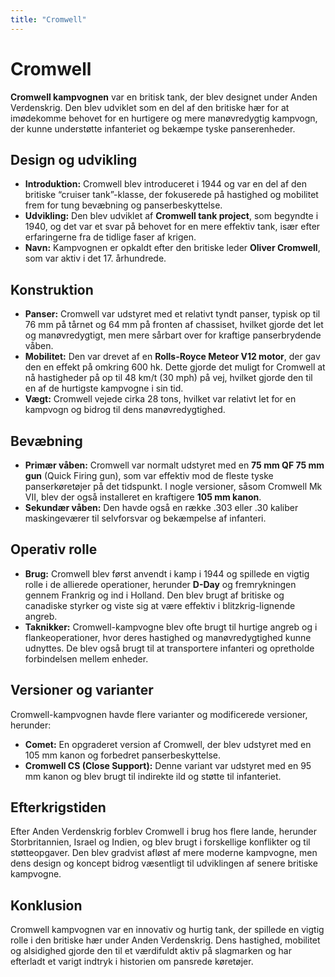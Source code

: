 ```yaml
---
title: "Cromwell"
---
```

# Cromwell

**Cromwell kampvognen** var en britisk tank, der blev designet under Anden Verdenskrig. Den blev udviklet som en del af den britiske hær for at imødekomme behovet for en hurtigere og mere manøvredygtig kampvogn, der kunne understøtte infanteriet og bekæmpe tyske panserenheder. 

## Design og udvikling

* **Introduktion:** Cromwell blev introduceret i 1944 og var en del af den britiske “cruiser tank”-klasse, der fokuserede på hastighed og mobilitet frem for tung bevæbning og panserbeskyttelse.  
* **Udvikling:** Den blev udviklet af **Cromwell tank project**, som begyndte i 1940, og det var et svar på behovet for en mere effektiv tank, især efter erfaringerne fra de tidlige faser af krigen.  
* **Navn:** Kampvognen er opkaldt efter den britiske leder **Oliver Cromwell**, som var aktiv i det 17\. århundrede.

## Konstruktion

* **Panser:** Cromwell var udstyret med et relativt tyndt panser, typisk op til 76 mm på tårnet og 64 mm på fronten af chassiset, hvilket gjorde det let og manøvredygtigt, men mere sårbart over for kraftige panserbrydende våben.  
* **Mobilitet:** Den var drevet af en **Rolls-Royce Meteor V12 motor**, der gav den en effekt på omkring 600 hk. Dette gjorde det muligt for Cromwell at nå hastigheder på op til 48 km/t (30 mph) på vej, hvilket gjorde den til en af de hurtigste kampvogne i sin tid.  
* **Vægt:** Cromwell vejede cirka 28 tons, hvilket var relativt let for en kampvogn og bidrog til dens manøvredygtighed.

## Bevæbning

* **Primær våben:** Cromwell var normalt udstyret med en **75 mm QF 75 mm gun** (Quick Firing gun), som var effektiv mod de fleste tyske panserkøretøjer på det tidspunkt. I nogle versioner, såsom Cromwell Mk VII, blev der også installeret en kraftigere **105 mm kanon**.  
* **Sekundær våben:** Den havde også en række .303 eller .30 kaliber maskingeværer til selvforsvar og bekæmpelse af infanteri.

## Operativ rolle

* **Brug:** Cromwell blev først anvendt i kamp i 1944 og spillede en vigtig rolle i de allierede operationer, herunder **D-Day** og fremrykningen gennem Frankrig og ind i Holland. Den blev brugt af britiske og canadiske styrker og viste sig at være effektiv i blitzkrig-lignende angreb.  
* **Taknikker:** Cromwell-kampvogne blev ofte brugt til hurtige angreb og i flankeoperationer, hvor deres hastighed og manøvredygtighed kunne udnyttes. De blev også brugt til at transportere infanteri og opretholde forbindelsen mellem enheder.

## Versioner og varianter

Cromwell-kampvognen havde flere varianter og modificerede versioner, herunder:

* **Comet:** En opgraderet version af Cromwell, der blev udstyret med en 105 mm kanon og forbedret panserbeskyttelse.  
* **Cromwell CS (Close Support):** Denne variant var udstyret med en 95 mm kanon og blev brugt til indirekte ild og støtte til infanteriet.

## Efterkrigstiden

Efter Anden Verdenskrig forblev Cromwell i brug hos flere lande, herunder Storbritannien, Israel og Indien, og blev brugt i forskellige konflikter og til støtteopgaver. Den blev gradvist afløst af mere moderne kampvogne, men dens design og koncept bidrog væsentligt til udviklingen af senere britiske kampvogne.

## Konklusion

Cromwell kampvognen var en innovativ og hurtig tank, der spillede en vigtig rolle i den britiske hær under Anden Verdenskrig. Dens hastighed, mobilitet og alsidighed gjorde den til et værdifuldt aktiv på slagmarken og har efterladt et varigt indtryk i historien om pansrede køretøjer.